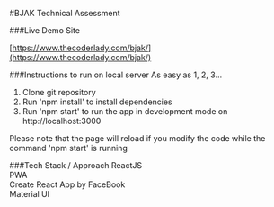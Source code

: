 #BJAK Technical Assessment

###Live Demo Site

[https://www.thecoderlady.com/bjak/](https://www.thecoderlady.com/bjak/)

###Instructions to run on local server
As easy as 1, 2, 3...<br>
1. Clone git repository<br/>
2. Run 'npm install' to install dependencies<br/>
3. Run 'npm start' to run the app in development mode on http://localhost:3000<br/>

Please note that the page will reload if you modify the code while the command 'npm start' is running<br>

###Tech Stack / Approach
ReactJS<br/>
PWA<br/>
Create React App by FaceBook<br/>
Material UI
